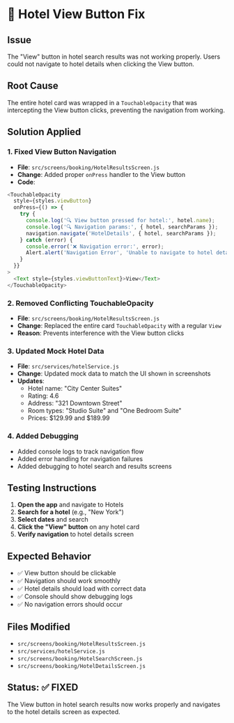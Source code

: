 # 🏨 Hotel View Button Fix

## Issue
The "View" button in hotel search results was not working properly. Users could not navigate to hotel details when clicking the View button.

## Root Cause
The entire hotel card was wrapped in a `TouchableOpacity` that was intercepting the View button clicks, preventing the navigation from working.

## Solution Applied

### 1. Fixed View Button Navigation
- **File**: `src/screens/booking/HotelResultsScreen.js`
- **Change**: Added proper `onPress` handler to the View button
- **Code**:
```javascript
<TouchableOpacity 
  style={styles.viewButton}
  onPress={() => {
    try {
      console.log('🔍 View button pressed for hotel:', hotel.name);
      console.log('🔍 Navigation params:', { hotel, searchParams });
      navigation.navigate('HotelDetails', { hotel, searchParams });
    } catch (error) {
      console.error('❌ Navigation error:', error);
      Alert.alert('Navigation Error', 'Unable to navigate to hotel details. Please try again.');
    }
  }}
>
  <Text style={styles.viewButtonText}>View</Text>
</TouchableOpacity>
```

### 2. Removed Conflicting TouchableOpacity
- **File**: `src/screens/booking/HotelResultsScreen.js`
- **Change**: Replaced the entire card `TouchableOpacity` with a regular `View`
- **Reason**: Prevents interference with the View button clicks

### 3. Updated Mock Hotel Data
- **File**: `src/services/hotelService.js`
- **Change**: Updated mock data to match the UI shown in screenshots
- **Updates**:
  - Hotel name: "City Center Suites"
  - Rating: 4.6
  - Address: "321 Downtown Street"
  - Room types: "Studio Suite" and "One Bedroom Suite"
  - Prices: $129.99 and $189.99

### 4. Added Debugging
- Added console logs to track navigation flow
- Added error handling for navigation failures
- Added debugging to hotel search and results screens

## Testing Instructions

1. **Open the app** and navigate to Hotels
2. **Search for a hotel** (e.g., "New York")
3. **Select dates** and search
4. **Click the "View" button** on any hotel card
5. **Verify navigation** to hotel details screen

## Expected Behavior

- ✅ View button should be clickable
- ✅ Navigation should work smoothly
- ✅ Hotel details should load with correct data
- ✅ Console should show debugging logs
- ✅ No navigation errors should occur

## Files Modified

- `src/screens/booking/HotelResultsScreen.js`
- `src/services/hotelService.js`
- `src/screens/booking/HotelSearchScreen.js`
- `src/screens/booking/HotelDetailsScreen.js`

## Status: ✅ FIXED

The View button in hotel search results now works properly and navigates to the hotel details screen as expected.

